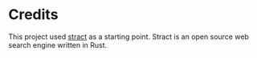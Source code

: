 # Credits

This project used [stract](https://github.com/StractOrg/stract) as a starting point.
Stract is an open source web search engine written in Rust.
